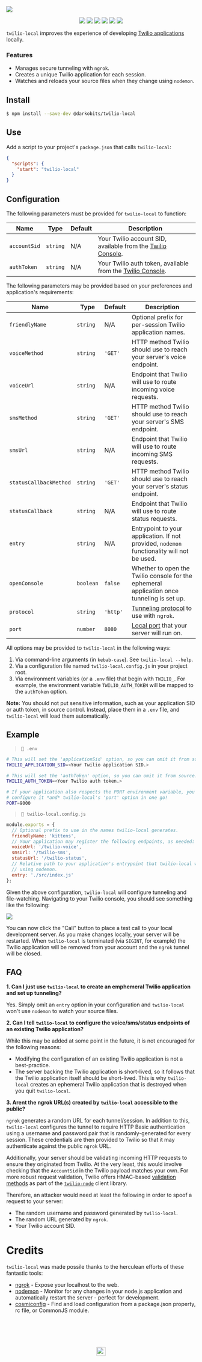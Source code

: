 <a href="#top" id="top">
  <img src="https://user-images.githubusercontent.com/441546/41648545-10f441fa-742e-11e8-9972-edd7aee92207.png" style="max-width: 100%">
</a>
<p align="center">
  <a href="https://www.npmjs.com/package/@darkobits/twilio-local"><img src="https://img.shields.io/npm/v/@darkobits/twilio-local.svg?style=flat-square"></a>
  <a href="https://travis-ci.org/darkobits/twilio-local"><img src="https://img.shields.io/travis/darkobits/twilio-local.svg?style=flat-square"></a>
  <a href="https://david-dm.org/darkobits/twilio-local"><img src="https://img.shields.io/david/darkobits/twilio-local.svg?style=flat-square"></a>
  <a href="https://www.codacy.com/app/darkobits/twilio-local"><img src="https://img.shields.io/codacy/coverage/cca0bb56a34240afababa1164dfda134.svg?style=flat-square"></a>
  <a href="https://github.com/conventional-changelog/standard-version"><img src="https://img.shields.io/badge/conventional%20commits-1.0.0-027dc6.svg?style=flat-square"></a>
  <a href="https://github.com/sindresorhus/xo"><img src="https://img.shields.io/badge/code_style-XO-e271a5.svg?style=flat-square"></a>
</p>

`twilio-local` improves the experience of developing [Twilio applications](https://www.twilio.com/docs/api/rest/applications) locally.

### Features

- Manages secure tunneling with `ngrok`.
- Creates a unique Twilio application for each session.
- Watches and reloads your source files when they change using `nodemon`.

## Install

```bash
$ npm install --save-dev @darkobits/twilio-local
```

## Use

Add a script to your project's `package.json` that calls `twilio-local`:

```json
{
  "scripts": {
    "start": "twilio-local"
  }
}
```

## Configuration

The following parameters must be provided for `twilio-local` to function:

|Name|Type|Default|Description|
|---|---|---|---|
|`accountSid`|`string`|N/A|Your Twilio account SID, available from the [Twilio Console](https://www.twilio.com/console).|
|`authToken`|`string`|N/A|Your Twilio auth token, available from the [Twilio Console](https://www.twilio.com/console).|

The following parameters may be provided based on your preferences and application's requirements:

|Name|Type|Default|Description|
|---|---|---|---|
|`friendlyName`|`string`|N/A|Optional prefix for per-session Twilio application names.|
|`voiceMethod`|`string`|`'GET'`|HTTP method Twilio should use to reach your server's voice endpoint.|
|`voiceUrl`|`string`|N/A|Endpoint that Twilio will use to route incoming voice requests.|
|`smsMethod`|`string`|`'GET'`|HTTP method Twilio should use to reach your server's SMS endpoint.|
|`smsUrl`|`string`|N/A|Endpoint that Twilio will use to route incoming SMS requests.|
|`statusCallbackMethod`|`string`|`'GET'`|HTTP method Twilio should use to reach your server's status endpoint.|
|`statusCallback`|`string`|N/A|Endpoint that Twilio will use to route status requests.|
|`entry`|`string`|N/A|Entrypoint to your application. If not provided, `nodemon` functionality will not be used.|
|`openConsole`|`boolean`|`false`|Whether to open the Twilio console for the ephemeral application once tunneling is set up.|
|`protocol`|`string`|`'http'`|[Tunneling protocol](https://github.com/bubenshchykov/ngrok#options) to use with `ngrok`.|
|`port`|`number`|`8080`|[Local port](https://github.com/bubenshchykov/ngrok#options) that your server will run on.|

All options may be provided to `twilio-local` in the following ways:

1. Via command-line arguments (in `kebab-case`). See `twilio-local --help`.
2. Via a configuration file named `twilio-local.config.js` in your project root.
3. Via environment variables (or a `.env` file) that begin with `TWILIO_`. For example, the environment variable `TWILIO_AUTH_TOKEN` will be mapped to the `authToken` option.

**Note:** You should not put sensitive information, such as your application SID or auth token, in source control. Instead, place them in a `.env` file, and `twilio-local` will load them automatically.

## Example

> `📄 .env`

```bash
# This will set the 'applicationSid' option, so you can omit it from source.
TWILIO_APPLICATION_SID=<Your Twilio application SID.>

# This will set the 'authToken' option, so you can omit it from source.
TWILIO_AUTH_TOKEN=<Your Twilio auth token.>

# If your application also respects the PORT environment variable, you can
# configure it *and* twilio-local's 'port' option in one go!
PORT=9000
```

> `📄 twilio-local.config.js`

```js
module.exports = {
  // Optional prefix to use in the names twilio-local generates.
  friendlyName: 'kittens',
  // Your application may register the following endpoints, as needed:
  voiceUrl: '/twilio-voice',
  smsUrl: '/twilio-sms',
  statusUrl: '/twilio-status',
  // Relative path to your application's entrypoint that twilio-local will run
  // using nodemon.
  entry: './src/index.js'
};
```

Given the above configuration, `twilio-local` will configure tunneling and file-watching. Navigating to your Twilio console, you should see something like the following:

![](https://user-images.githubusercontent.com/441546/37274123-ff1de73a-2598-11e8-9395-3c63d25da5d7.png)

You can now click the "Call" button to place a test call to your local development server. As you make changes locally, your server will be restarted. When `twilio-local` is terminated (via `SIGINT`, for example) the Twilio application will be removed from your account and the `ngrok` tunnel will be closed.

## FAQ

**1. Can I just use `twilio-local` to create an emphemeral Twilio application and set up tunneling?**

Yes. Simply omit an `entry` option in your configuration and `twilio-local` won't use `nodemon` to watch your source files.

**2. Can I tell `twilio-local` to configure the voice/sms/status endpoints of an existing Twilio application?**

While this may be added at some point in the future, it is not encouraged for the following reasons:

- Modifying the configuration of an existing Twilio application is not a best-practice.
- The server backing the Twilio application is short-lived, so it follows that the Twilio application itself should be short-lived. This is why `twilio-local` creates an ephemeral Twilio application that is destroyed when you quit `twilio-local`.

**3. Arent the ngrok URL(s) created by `twilio-local` accessible to the public?**

`ngrok` generates a random URL for each tunnel/session. In addition to this, `twilio-local` configures the tunnel to require HTTP Basic authentication using a username and password pair that is randomly-generated for every session. These credentials are then provided to Twilio so that it may authenticate against the public `ngrok` URL.

Additionally, your server should be validating incoming HTTP requests to ensure they originated from Twilio. At the very least, this would involve checking that the `AccountSid` in the Twilio payload matches your own. For more robust request validation, Twilio offers HMAC-based [validation methods](https://www.twilio.com/docs/libraries/reference/twilio-node/3.17.3/global.html#validateRequest) as part of the [`twilio-node`](https://github.com/twilio/twilio-node) client library.

Therefore, an attacker would need at least the following in order to spoof a request to your server:

- The random username and password generated by `twilio-local`.
- The random URL generated by `ngrok`.
- Your Twilio account SID.

# Credits

`twilio-local` was made possile thanks to the herculean efforts of these fantastic tools:

- [ngrok](https://ngrok.com/) - Expose your localhost to the web.
- [nodemon](http://nodemon.io/) - Monitor for any changes in your node.js application and automatically restart the server - perfect for development.
- [cosmiconfig](https://github.com/davidtheclark/cosmiconfig) - Find and load configuration from a package.json property, rc file, or CommonJS module.


## &nbsp;
<p align="center">
  <br>
  <img width="24" height="24" src="https://cloud.githubusercontent.com/assets/441546/25318539/db2f4cf2-2845-11e7-8e10-ef97d91cd538.png">
</p>
